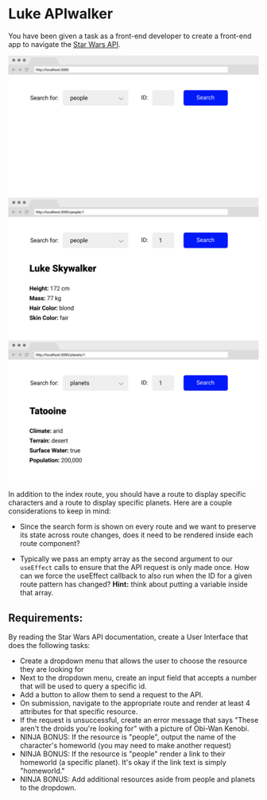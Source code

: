 # Luke APIwalker
You have been given a task as a front-end developer to create a front-end app to navigate the [Star Wars API](https://swapi.dev/).

![Luke](star.png)
![StarWars](character.png)
![SWAPI](planets.png)


In addition to the index route, you should have a route to display specific characters and a route to display specific planets. Here are a couple considerations to keep in mind:

- Since the search form is shown on every route and we want to preserve its state across route changes, does it need to be rendered inside each route component?

- Typically we pass an empty array as the second argument to our `useEffect` calls to ensure that the API request is only made once. How can we force the useEffect callback to also run when the ID for a given route pattern has changed? **Hint:** think about putting a variable inside that array.

## Requirements:

By reading the Star Wars API documentation, create a User Interface that does the following tasks:
- Create a dropdown menu that allows the user to choose the resource they are looking for
- Next to the dropdown menu, create an input field that accepts a number that will be used to query a specific id.
- Add a button to allow them to send a request to the API.
- On submission, navigate to the appropriate route and render at least 4 attributes for that specific resource.
- If the request is unsuccessful, create an error message that says "These aren't the droids you're looking for" with a picture of Obi-Wan Kenobi.
- NINJA BONUS: If the resource is "people", output the name of the character's homeworld (you may need to make another request)
- NINJA BONUS: If the resource is "people" render a link to their homeworld (a specific planet). It's okay if the link text is simply "homeworld."
- NINJA BONUS: Add additional resources aside from people and planets to the dropdown.